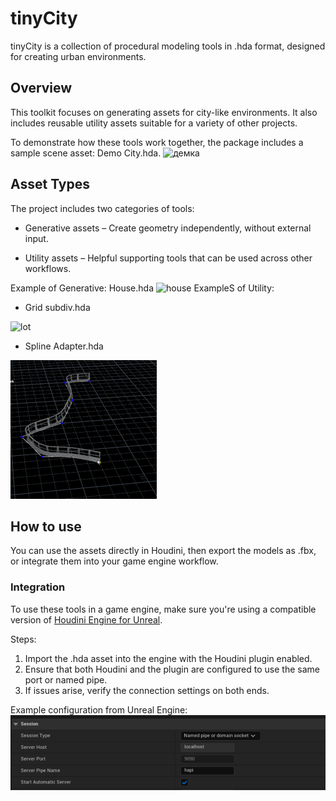 # tinyCity
tinyCity is a collection of procedural modeling tools in .hda format, designed for creating urban environments.


## Overview
This toolkit focuses on generating assets for city-like environments. It also includes reusable utility assets suitable for a variety of other projects.

To demonstrate how these tools work together, the package includes a sample scene asset: Demo City.hda.
![демка](readme\gorod.gif)

## Asset Types
The project includes two categories of tools:

- Generative assets – Create geometry independently, without external input.

- Utility assets – Helpful supporting tools that can be used across other workflows.

Example of Generative: House.hda 
![house](readme/house.gif)
ExampleS of Utility:
- Grid subdiv.hda

![lot](readme/lotsubdivapplications.gif)
- Spline Adapter.hda

![fence](readme/fence.gif)

## How to use
You can use the assets directly in Houdini, then export the models as .fbx, or integrate them into your game engine workflow.

### Integration
To use these tools in a game engine, make sure you're using a compatible version of [Houdini Engine for Unreal](https://github.com/sideeffects/HoudiniEngineForUnreal).

Steps:
1) Import the .hda asset into the engine with the Houdini plugin enabled.
2) Ensure that both Houdini and the plugin are configured to use the same port or named pipe.
3) If issues arise, verify the connection settings on both ends.

Example configuration from Unreal Engine:
![alt text](readme\unreal_hapi.png)

